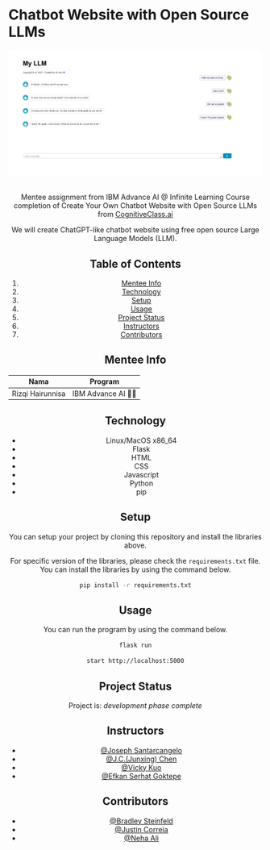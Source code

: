# Chatbot Website with Open Source LLMs
<center> <img src="chatbot_preview.png"> <center>
  
<br>Mentee assignment from IBM Advance AI @ Infinite Learning Course completion of Create Your Own Chatbot Website with Open Source LLMs from [CognitiveClass.ai](https://cognitiveclass.ai/courses/course-v1:IBMSkillsNetwork+GPXX04ESEN+v1)

We will create ChatGPT-like chatbot website using free open source Large Language Models (LLM).


## Table of Contents
1. [Mentee Info](#mentee-info)
2. [Technology](#technology)
3. [Setup](#setup)
4. [Usage](#usage)
5. [Project Status](#project-status)
6. [Instructors](#instructors)
7. [Contributors](#contributors)


<a name="mentee-info"></a>
## Mentee Info
| Nama             | Program              |
| ---------------- | -------------------- |
| Rizqi Hairunnisa | IBM Advance AI 🤖🌊 |



<a name="technology"></a>
## Technology

- Linux/MacOS x86_64
- Flask
- HTML
- CSS
- Javascript
- Python 
- pip
  


<a name="setup"></a>
## Setup
You can setup your project by cloning this repository and install the libraries above.

For specific version of the libraries, please check the `requirements.txt` file. You can install the libraries by using the command below.

```bash
pip install -r requirements.txt
```

<a name="usage"></a>

## Usage
You can run the program by using the command below.
```bash
flask run
```
```bash
start http://localhost:5000
```



<a name="project-status"></a>
## Project Status
Project is: _development phase complete_

<a name="instructors"></a>
## Instructors
- [@Joseph Santarcangelo](https://author.skills.network/instructors/joseph_santarcangelo)
- [@J.C.(Junxing) Chen](https://author.skills.network/instructors/jc_chen)
- [@Vicky Kuo](https://author.skills.network/instructors/vicky_kuo)
- [@Efkan Serhat Goktepe](https://author.skills.network/instructors/efkan_serhat_goktepe)

<a name="contributors"></a>
## Contributors
- [@Bradley Steinfeld](https://github.com/bsteinfeld)
- [@Justin Correia](https://author.skills.network/instructors/justin_correia)
- [@Neha Ali](https://author.skills.network/instructors/neha_ali)
